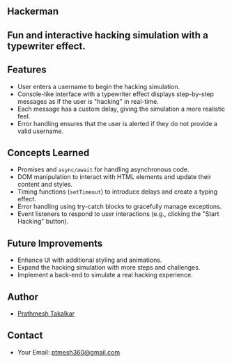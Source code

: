 ## Hackerman 

## Fun and interactive hacking simulation with a typewriter effect.

## Features

- User enters a username to begin the hacking simulation.
- Console-like interface with a typewriter effect displays step-by-step messages as if the user is "hacking" in real-time.
- Each message has a custom delay, giving the simulation a more realistic feel.
- Error handling ensures that the user is alerted if they do not provide a valid username.

## Concepts Learned

- Promises and `async/await` for handling asynchronous code.
- DOM manipulation to interact with HTML elements and update their content and styles.
- Timing functions (`setTimeout`) to introduce delays and create a typing effect.
- Error handling using try-catch blocks to gracefully manage exceptions.
- Event listeners to respond to user interactions (e.g., clicking the "Start Hacking" button).

## Future Improvements

- Enhance UI with additional styling and animations.
- Expand the hacking simulation with more steps and challenges.
- Implement a back-end to simulate a real hacking experience.


## Author

- [Prathmesh Takalkar](https://github.com/Ptmesh)


## Contact

- Your Email: ptmesh360@gmail.com

